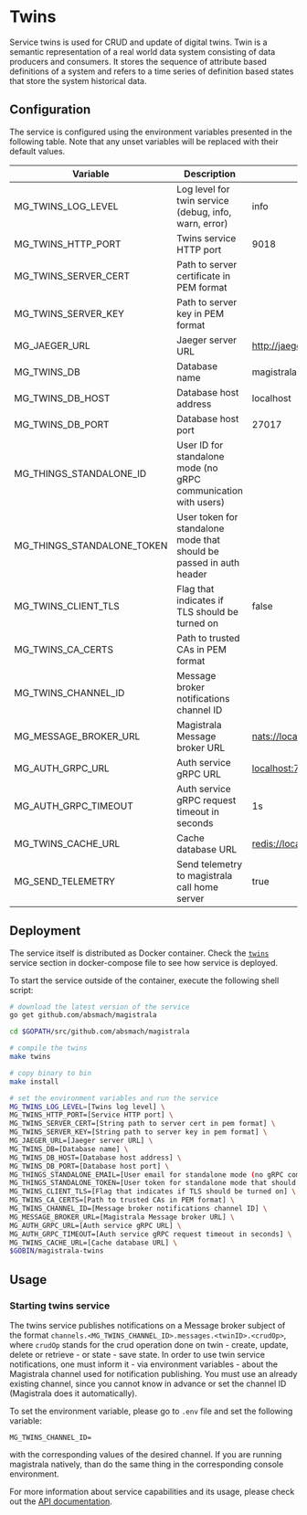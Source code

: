 # Twins

Service twins is used for CRUD and update of digital twins. Twin is a semantic
representation of a real world data system consisting of data producers and
consumers. It stores the sequence of attribute based definitions of a system and
refers to a time series of definition based states that store the system
historical data.

## Configuration

The service is configured using the environment variables presented in the
following table. Note that any unset variables will be replaced with their
default values.

| Variable                   | Description                                                         | Default                          |
| -------------------------- | ------------------------------------------------------------------- | -------------------------------- |
| MG_TWINS_LOG_LEVEL         | Log level for twin service (debug, info, warn, error)               | info                             |
| MG_TWINS_HTTP_PORT         | Twins service HTTP port                                             | 9018                             |
| MG_TWINS_SERVER_CERT       | Path to server certificate in PEM format                            |                                  |
| MG_TWINS_SERVER_KEY        | Path to server key in PEM format                                    |                                  |
| MG_JAEGER_URL              | Jaeger server URL                                                   | <http://jaeger:14268/api/traces> |
| MG_TWINS_DB                | Database name                                                       | magistrala                       |
| MG_TWINS_DB_HOST           | Database host address                                               | localhost                        |
| MG_TWINS_DB_PORT           | Database host port                                                  | 27017                            |
| MG_THINGS_STANDALONE_ID    | User ID for standalone mode (no gRPC communication with users)      |                                  |
| MG_THINGS_STANDALONE_TOKEN | User token for standalone mode that should be passed in auth header |                                  |
| MG_TWINS_CLIENT_TLS        | Flag that indicates if TLS should be turned on                      | false                            |
| MG_TWINS_CA_CERTS          | Path to trusted CAs in PEM format                                   |                                  |
| MG_TWINS_CHANNEL_ID        | Message broker notifications channel ID                             |                                  |
| MG_MESSAGE_BROKER_URL      | Magistrala Message broker URL                                       | <nats://localhost:4222>          |
| MG_AUTH_GRPC_URL           | Auth service gRPC URL                                               | <localhost:7001>                 |
| MG_AUTH_GRPC_TIMEOUT       | Auth service gRPC request timeout in seconds                        | 1s                               |
| MG_TWINS_CACHE_URL         | Cache database URL                                                  | <redis://localhost:6379/0>       |
| MG_SEND_TELEMETRY          | Send telemetry to magistrala call home server                       | true                             |

## Deployment

The service itself is distributed as Docker container. Check the [`twins`](https://github.com/absmach/magistrala/blob/main/docker/addons/twins/docker-compose.yml#L35-L58) service section in
docker-compose file to see how service is deployed.

To start the service outside of the container, execute the following shell
script:

```bash
# download the latest version of the service
go get github.com/absmach/magistrala

cd $GOPATH/src/github.com/absmach/magistrala

# compile the twins
make twins

# copy binary to bin
make install

# set the environment variables and run the service
MG_TWINS_LOG_LEVEL=[Twins log level] \
MG_TWINS_HTTP_PORT=[Service HTTP port] \
MG_TWINS_SERVER_CERT=[String path to server cert in pem format] \
MG_TWINS_SERVER_KEY=[String path to server key in pem format] \
MG_JAEGER_URL=[Jaeger server URL] \
MG_TWINS_DB=[Database name] \
MG_TWINS_DB_HOST=[Database host address] \
MG_TWINS_DB_PORT=[Database host port] \
MG_THINGS_STANDALONE_EMAIL=[User email for standalone mode (no gRPC communication with auth)] \
MG_THINGS_STANDALONE_TOKEN=[User token for standalone mode that should be passed in auth header] \
MG_TWINS_CLIENT_TLS=[Flag that indicates if TLS should be turned on] \
MG_TWINS_CA_CERTS=[Path to trusted CAs in PEM format] \
MG_TWINS_CHANNEL_ID=[Message broker notifications channel ID] \
MG_MESSAGE_BROKER_URL=[Magistrala Message broker URL] \
MG_AUTH_GRPC_URL=[Auth service gRPC URL] \
MG_AUTH_GRPC_TIMEOUT=[Auth service gRPC request timeout in seconds] \
MG_TWINS_CACHE_URL=[Cache database URL] \
$GOBIN/magistrala-twins
```

## Usage

### Starting twins service

The twins service publishes notifications on a Message broker subject of the format
`channels.<MG_TWINS_CHANNEL_ID>.messages.<twinID>.<crudOp>`, where `crudOp`
stands for the crud operation done on twin - create, update, delete or
retrieve - or state - save state. In order to use twin service notifications,
one must inform it - via environment variables - about the Magistrala channel used
for notification publishing. You must use an already existing channel, since you
cannot know in advance or set the channel ID (Magistrala does it automatically).

To set the environment variable, please go to `.env` file and set the following
variable:

```
MG_TWINS_CHANNEL_ID=
```

with the corresponding values of the desired channel. If you are running
magistrala natively, than do the same thing in the corresponding console
environment.

For more information about service capabilities and its usage, please check out
the [API documentation](https://docs.api.magistrala.abstractmachines.fr/?urls.primaryName=twins-openapi.yml).

[doc]: https://docs.magistrala.abstractmachines.fr
